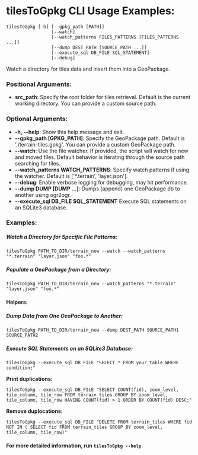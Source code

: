 # tilesToGpkg CLI Usage Examples:

```
tilesToGpkg [-h] [--gpkg_path [PATH]] 
                 [--watch] 
                 [--watch_patterns FILES_PATTERNS [FILES_PATTERNS ...]] 
                 [--dump DEST_PATH [SOURCE_PATH ...]] 
                 [--execute_sql DB_FILE SQL_STATEMENT] 
                 [--debug]
```

Watch a directory for tiles data and insert them into a GeoPackage.

### **Positional Arguments**:

*   **src\_path**: Specify the root folder for tiles retrieval. Default is the current working directory. You can provide a custom source path.

### **Optional Arguments**:

*   **\-h, --help**: Show this help message and exit.
*   **\--gpkg\_path \[GPKG\_PATH\]**: Specify the GeoPackage path. Default is './terrain-tiles.gpkg'. You can provide a custom GeoPackage path.
*   **\--watch**: Use the file watcher. If provided, the script will watch for new and moved files. Default behavior is iterating through the source path searching for tiles.
*   **\--watch\_patterns WATCH\_PATTERNS**: Specify watch patterns if using the watcher. Default is \['\*.terrain', 'layer.json'\].
*   **\--debug**: Enable verbose logging for debugging, may hit performance.
*   **\--dump DUMP \[DUMP ...\]**: Dumps (append) one GeoPackage db to another using ogr2ogr.
*   **\--execute_sql DB_FILE SQL_STATEMENT** Execute SQL statements on an SQLite3 database.

### **Examples**:

##### Watch a Directory for Specific File Patterns:

`tilesToGpkg PATH_TO_DIR/terrain_new --watch --watch_patterns "*.terrain" "layer.json" "foo.*"`

##### Populate a GeoPackage from a Directory:

`tilesToGpkg PATH_TO_DIR/terrain_new --watch_patterns "*.terrain" "layer.json" "foo.*"`

#### **Helpers**:

##### Dump Data from One GeoPackage to Another:

`tilesToGpkg PATH_TO_DIR/terrain_new --dump DEST_PATH SOURCE_PATH1 SOURCE_PATH2`

##### Execute SQL Statements on an SQLite3 Database:

`tilesToGpkg --execute_sql DB_FILE "SELECT * FROM your_table WHERE condition;"`

**Print duplications:**

`tilesToGpkg --execute_sql DB_FILE "SELECT COUNT(fid), zoom_level, tile_column, tile_row FROM terrain_tiles GROUP BY zoom_level, tile_column, tile_row HAVING COUNT(fid) > 1 ORDER BY COUNT(fid) DESC;"`

**Remove duplocations:**

`tilesToGpkg --execute_sql DB_FILE "DELETE FROM terrain_tiles WHERE fid NOT IN ( SELECT fid FROM terrain_tiles GROUP BY zoom_level, tile_column, tile_row)"`


#### **For more detailed information, run `tilesToGpkg --help`**.
